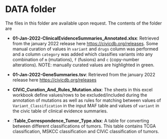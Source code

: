 # DATA folder

The files in this folder are available upon request. The contents of the folder are

- **01-Jan-2022-ClinicalEvidenceSummaries_Annotated.xlsx**: Retrieved from the january 2022 release here
  <https://civicdb.org/releases>. Some manual curation of values in `variant` and `drugs` column was performed and
  a column `category` was added which classifies variants into any combination of `m` (mutations), `f` (fusions) and `c`
  (copy-number alterations). NOTE: manually curated values are highlighted in green.

- **01-Jan-2022-GeneSummaries.tsv**: Retrieved from the january 2022 release here
  <https://civicdb.org/releases>

- **CIViC_Curation_And_Rules_Mutation.xlsx**: The sheets in this excel workbook define values/rows to be excluded/included
  during the annotation of mutations as well as rules for matching between values of `Variant_Classification` in the
  input MAF table and values of `variant` in the civic table of clinical evidence summaries.

- :**Table_Correspondence_Tumor_Type.xlsx**: A table for converting between different classifications of tumors. This
  table contains TCGA classification, MSKCC classification and CIViC classification of tumors.

